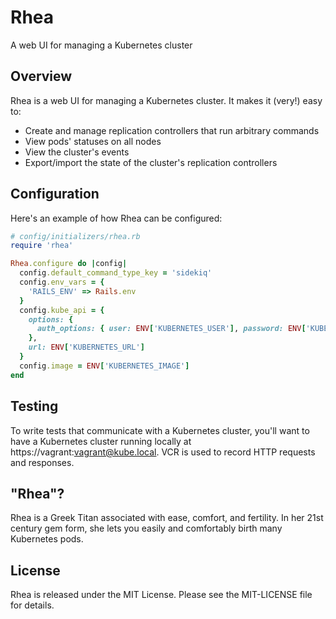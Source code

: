 Rhea
=====
A web UI for managing a Kubernetes cluster

Overview
--------

Rhea is a web UI for managing a Kubernetes cluster. It makes it (very!) easy to:

* Create and manage replication controllers that run arbitrary commands
* View pods' statuses on all nodes
* View the cluster's events
* Export/import the state of the cluster's replication controllers

Configuration
-------------

Here's an example of how Rhea can be configured:

```ruby
# config/initializers/rhea.rb
require 'rhea'

Rhea.configure do |config|
  config.default_command_type_key = 'sidekiq'
  config.env_vars = {
    'RAILS_ENV' => Rails.env
  }
  config.kube_api = {
    options: {
      auth_options: { user: ENV['KUBERNETES_USER'], password: ENV['KUBERNETES_PASSWORD'] }
    },
    url: ENV['KUBERNETES_URL']
  }
  config.image = ENV['KUBERNETES_IMAGE']
end
```

Testing
-------

To write tests that communicate with a Kubernetes cluster, you'll want to have a Kubernetes cluster running locally at https://vagrant:vagrant@kube.local. VCR is used to record HTTP requests and responses.

"Rhea"?
-------

Rhea is a Greek Titan associated with ease, comfort, and fertility. In her 21st century gem form, she lets you easily and comfortably birth many Kubernetes pods.

License
-------

Rhea is released under the MIT License. Please see the MIT-LICENSE file for details.

